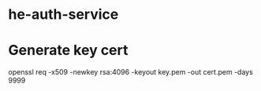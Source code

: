 # he-auth-service

# Generate key cert
openssl req -x509 -newkey rsa:4096 -keyout key.pem -out cert.pem -days 9999